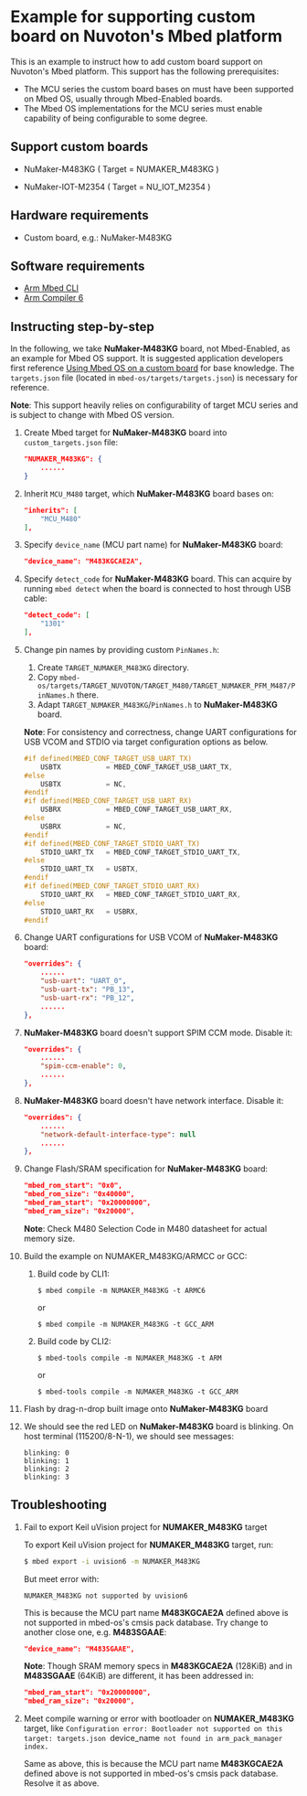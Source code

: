 # Example for supporting custom board on Nuvoton's Mbed platform

This is an example to instruct how to add custom board support on Nuvoton's Mbed platform.
This support has the following prerequisites:

-   The MCU series the custom board bases on must have been supported on Mbed OS, usually through Mbed-Enabled boards.
-   The Mbed OS implementations for the MCU series must enable capability of being configurable to some degree.

## Support custom boards

-   NuMaker-M483KG  ( Target = NUMAKER_M483KG )
    
-   NuMaker-IOT-M2354  ( Target = NU_IOT_M2354 )

## Hardware requirements

-   Custom board, e.g.: NuMaker-M483KG

## Software requirements

-   [Arm Mbed CLI](https://github.com/ARMmbed/mbed-cli)
-   [Arm Compiler 6](https://os.mbed.com/docs/mbed-os/v5.15/tools/index.html)

## Instructing step-by-step

In the following, we take **NuMaker-M483KG** board, not Mbed-Enabled, as an example for Mbed OS support.
It is suggested application developers first reference [Using Mbed OS on a custom board](https://os.mbed.com/docs/mbed-os/v5.15/porting/porting-a-custom-board.html) for base knowledge.
The `targets.json` file (located in `mbed-os/targets/targets.json`) is necessary for reference.

**Note**: This support heavily relies on configurability of target MCU series and is subject to change with Mbed OS version.

1.  Create Mbed target for **NuMaker-M483KG** board into `custom_targets.json` file:

    ```json
    "NUMAKER_M483KG": {
        ......
    }
    ```

1.  Inherit `MCU_M480` target, which **NuMaker-M483KG** board bases on:
    ```json
    "inherits": [
        "MCU_M480"
    ],
    ```

1.  Specify `device_name` (MCU part name) for **NuMaker-M483KG** board:
    ```json
    "device_name": "M483KGCAE2A",
    ```

1.  Specify `detect_code` for **NuMaker-M483KG** board. This can acquire by running `mbed detect` when the board is connected to host through USB cable:
    ```json
    "detect_code": [
        "1301"
    ],
    ```

1.  Change pin names by providing custom `PinNames.h`:
    1.  Create `TARGET_NUMAKER_M483KG` directory.
    1.  Copy `mbed-os/targets/TARGET_NUVOTON/TARGET_M480/TARGET_NUMAKER_PFM_M487/PinNames.h` there.
    1.  Adapt `TARGET_NUMAKER_M483KG`/`PinNames.h` to **NuMaker-M483KG** board.

    **Note**: For consistency and correctness, change UART configurations for USB VCOM and STDIO via target configuration options as below.
    ```C++
    #if defined(MBED_CONF_TARGET_USB_UART_TX)
        USBTX           = MBED_CONF_TARGET_USB_UART_TX,
    #else
        USBTX           = NC,
    #endif
    #if defined(MBED_CONF_TARGET_USB_UART_RX)
        USBRX           = MBED_CONF_TARGET_USB_UART_RX,
    #else
        USBRX           = NC,
    #endif
    #if defined(MBED_CONF_TARGET_STDIO_UART_TX)
        STDIO_UART_TX   = MBED_CONF_TARGET_STDIO_UART_TX,
    #else
        STDIO_UART_TX   = USBTX,
    #endif
    #if defined(MBED_CONF_TARGET_STDIO_UART_RX)
        STDIO_UART_RX   = MBED_CONF_TARGET_STDIO_UART_RX,
    #else
        STDIO_UART_RX   = USBRX,
    #endif
    ```

1.  Change UART configurations for USB VCOM of **NuMaker-M483KG** board:
    ```json
    "overrides": {
        ......
        "usb-uart": "UART_0",
        "usb-uart-tx": "PB_13",
        "usb-uart-rx": "PB_12",
        ......
    },
    ```

1.  **NuMaker-M483KG** board doesn't support SPIM CCM mode. Disable it:
    ```json
    "overrides": {
        ......
        "spim-ccm-enable": 0,
        ......
    },
    ```

1.  **NuMaker-M483KG** board doesn't have network interface. Disable it:
    ```json
    "overrides": {
        ......
        "network-default-interface-type": null
        ......
    },
    ```

1.  Change Flash/SRAM specification for **NuMaker-M483KG** board:
    ```json
    "mbed_rom_start": "0x0",
    "mbed_rom_size": "0x40000",
    "mbed_ram_start": "0x20000000",
    "mbed_ram_size": "0x20000",
    ```

    **Note**: Check M480 Selection Code in M480 datasheet for actual memory size.

1.  Build the example on NUMAKER_M483KG/ARMCC or GCC:
    1.  Build code by CLI1:
        ```
        $ mbed compile -m NUMAKER_M483KG -t ARMC6
        ```
        or
        ```
        $ mbed compile -m NUMAKER_M483KG -t GCC_ARM
        ```
    1.  Build code by CLI2:
        ```
        $ mbed-tools compile -m NUMAKER_M483KG -t ARM
        ```
        or
        ```
        $ mbed-tools compile -m NUMAKER_M483KG -t GCC_ARM
        ```
    
1.  Flash by drag-n-drop built image onto **NuMaker-M483KG** board

1.  We should see the red LED on **NuMaker-M483KG** board is blinking. On host terminal (115200/8-N-1), we should see messages:
    ```
    blinking: 0
    blinking: 1
    blinking: 2
    blinking: 3
    ```

## Troubleshooting

1.  Fail to export Keil uVision project for **NUMAKER_M483KG** target

    To export Keil uVision project for **NUMAKER_M483KG** target, run:
    ```sh
    $ mbed export -i uvision6 -m NUMAKER_M483KG
    ```
    
    But meet error with:
    ```
    NUMAKER_M483KG not supported by uvision6
    ```
    
    This is because the MCU part name **M483KGCAE2A** defined above is not supported in mbed-os's cmsis pack database.
    Try change to another close one, e.g. **M483SGAAE**:
    ```json
    "device_name": "M483SGAAE",
    ```

    **Note**: Though SRAM memory specs in **M483KGCAE2A** (128KiB) and in **M483SGAAE** (64KiB) are different, it has been addressed in:
    ```json
    "mbed_ram_start": "0x20000000",
    "mbed_ram_size": "0x20000",
    ```

1.  Meet compile warning or error with bootloader on **NUMAKER_M483KG** target, like `Configuration error: Bootloader not supported on this target: targets.json `device_name` not found in arm_pack_manager index.`

    Same as above, this is because the MCU part name **M483KGCAE2A** defined above is not supported in mbed-os's cmsis pack database.
    Resolve it as above.

